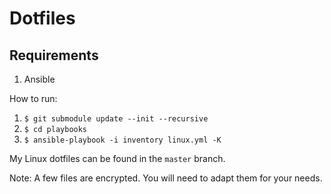 # Dotfiles

## Requirements

1. Ansible

How to run:

1. ```$ git submodule update --init --recursive```
2. ```$ cd playbooks```
2. ```$ ansible-playbook -i inventory linux.yml -K```

My Linux dotfiles can be found in the ```master``` branch.

Note: A few files are encrypted. You will need to adapt them for your needs.


